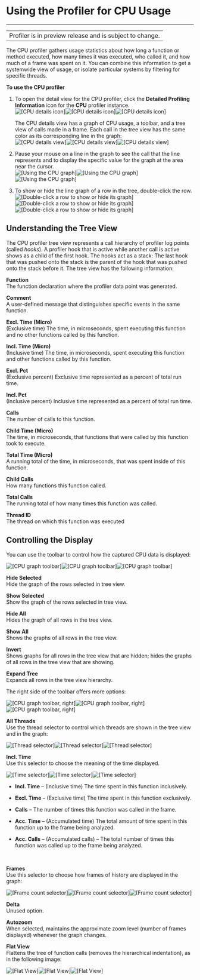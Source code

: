 # Using the Profiler for CPU Usage<a name="profiler-cpu"></a>


****  

|  | 
| --- |
| Profiler is in preview release and is subject to change\.  | 

The CPU profiler gathers usage statistics about how long a function or method executed, how many times it was executed, who called it, and how much of a frame was spent on it\. You can combine this information to get a systemwide view of usage, or isolate particular systems by filtering for specific threads\. 

**To use the CPU profiler**

1. To open the detail view for the CPU profiler, click the **Detailed Profiling Information** icon for the **CPU** profiler instance\.   
![\[CPU details icon\]](http://docs.aws.amazon.com/lumberyard/latest/userguide/)![\[CPU details icon\]](http://docs.aws.amazon.com/lumberyard/latest/userguide/)![\[CPU details icon\]](http://docs.aws.amazon.com/lumberyard/latest/userguide/)

   The CPU details view has a graph of CPU usage, a toolbar, and a tree view of calls made in a frame\. Each call in the tree view has the same color as its corresponding line in the graph:   
![\[CPU details view\]](http://docs.aws.amazon.com/lumberyard/latest/userguide/)![\[CPU details view\]](http://docs.aws.amazon.com/lumberyard/latest/userguide/)![\[CPU details view\]](http://docs.aws.amazon.com/lumberyard/latest/userguide/)

1. Pause your mouse on a line in the graph to see the call that the line represents and to display the specific value for the graph at the area near the cursor\.   
![\[Using the CPU graph\]](http://docs.aws.amazon.com/lumberyard/latest/userguide/)![\[Using the CPU graph\]](http://docs.aws.amazon.com/lumberyard/latest/userguide/)![\[Using the CPU graph\]](http://docs.aws.amazon.com/lumberyard/latest/userguide/)

1. To show or hide the line graph of a row in the tree, double\-click the row\.   
![\[Double-click a row to show or hide its graph\]](http://docs.aws.amazon.com/lumberyard/latest/userguide/)![\[Double-click a row to show or hide its graph\]](http://docs.aws.amazon.com/lumberyard/latest/userguide/)![\[Double-click a row to show or hide its graph\]](http://docs.aws.amazon.com/lumberyard/latest/userguide/)

## Understanding the Tree View<a name="profiler-cpu-understanding-tree-view"></a>

The CPU profiler tree view represents a call hierarchy of profiler log points \(called *hooks*\)\. A profiler hook that is active while another call is active shows as a child of the first hook\. The hooks act as a stack: The last hook that was pushed onto the stack is the parent of the hook that was pushed onto the stack before it\. The tree view has the following information:

**Function**  
The function declaration where the profiler data point was generated\.

**Comment**  
A user\-defined message that distinguishes specific events in the same function\.

**Excl\. Time \(Micro\)**  
\(Exclusive time\) The time, in microseconds, spent executing this function and no other functions called by this function\.

**Incl\. Time \(Micro\)**  
\(Inclusive time\) The time, in microseconds, spent executing this function and other functions called by this function\.

**Excl\. Pct**  
\(Exclusive percent\) Exclusive time represented as a percent of total run time\.

**Incl\. Pct**  
\(Inclusive percent\) Inclusive time represented as a percent of total run time\.

**Calls**  
The number of calls to this function\.

**Child Time \(Micro\)**  
The time, in microseconds, that functions that were called by this function took to execute\.

**Total Time \(Micro\)**  
A running total of the time, in microseconds, that was spent inside of this function\.

**Child Calls**  
How many functions this function called\.

**Total Calls**  
The running total of how many times this function was called\.

**Thread ID**  
The thread on which this function was executed 

## Controlling the Display<a name="profiler-cpu-controlling-the-display"></a>

You can use the toolbar to control how the captured CPU data is displayed: 

![\[CPU graph toolbar\]](http://docs.aws.amazon.com/lumberyard/latest/userguide/)![\[CPU graph toolbar\]](http://docs.aws.amazon.com/lumberyard/latest/userguide/)![\[CPU graph toolbar\]](http://docs.aws.amazon.com/lumberyard/latest/userguide/)

**Hide Selected**  
Hide the graph of the rows selected in tree view\.

**Show Selected**  
Show the graph of the rows selected in tree view\.

**Hide All**  
Hides the graph of all rows in the tree view\.

**Show All**  
Shows the graphs of all rows in the tree view\.

**Invert**  
Shows graphs for all rows in the tree view that are hidden; hides the graphs of all rows in the tree view that are showing\.

**Expand Tree**  
Expands all rows in the tree view hierarchy\.

The right side of the toolbar offers more options:

![\[CPU graph toolbar, right\]](http://docs.aws.amazon.com/lumberyard/latest/userguide/)![\[CPU graph toolbar, right\]](http://docs.aws.amazon.com/lumberyard/latest/userguide/)![\[CPU graph toolbar, right\]](http://docs.aws.amazon.com/lumberyard/latest/userguide/)

**All Threads**  
Use the thread selector to control which threads are shown in the tree view and in the graph:   

![\[Thread selector\]](http://docs.aws.amazon.com/lumberyard/latest/userguide/)![\[Thread selector\]](http://docs.aws.amazon.com/lumberyard/latest/userguide/)![\[Thread selector\]](http://docs.aws.amazon.com/lumberyard/latest/userguide/)

**Incl\. Time**  
Use this selector to choose the meaning of the time displayed\.   

![\[Time selector\]](http://docs.aws.amazon.com/lumberyard/latest/userguide/)![\[Time selector\]](http://docs.aws.amazon.com/lumberyard/latest/userguide/)![\[Time selector\]](http://docs.aws.amazon.com/lumberyard/latest/userguide/)
+ **Incl\. Time** – \(Inclusive time\) The time spent in this function inclusively\.
+ **Excl\. Time** – \(Exclusive time\) The time spent in this function exclusively\.
+ **Calls** – The number of times this function was called in the frame\.
+ **Acc\. Time** – \(Accumulated time\) The total amount of time spent in this function up to the frame being analyzed\.
+ **Acc\. Calls** – \(Accumulated calls\) – The total number of times this function was called up to the frame being analyzed\.

   

***<number>* Frames**  
Use this selector to choose how frames of history are displayed in the graph:   

![\[Frame count selector\]](http://docs.aws.amazon.com/lumberyard/latest/userguide/)![\[Frame count selector\]](http://docs.aws.amazon.com/lumberyard/latest/userguide/)![\[Frame count selector\]](http://docs.aws.amazon.com/lumberyard/latest/userguide/)

**Delta**  
Unused option\.

**Autozoom**  
When selected, maintains the approximate zoom level \(number of frames displayed\) whenever the graph changes\.

**Flat View**  
Flattens the tree of function calls \(removes the hierarchical indentation\), as in the following image:   

![\[Flat View\]](http://docs.aws.amazon.com/lumberyard/latest/userguide/)![\[Flat View\]](http://docs.aws.amazon.com/lumberyard/latest/userguide/)![\[Flat View\]](http://docs.aws.amazon.com/lumberyard/latest/userguide/)